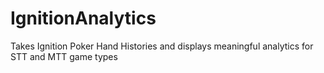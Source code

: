 # IgnitionAnalytics
Takes Ignition Poker Hand Histories and displays meaningful analytics for STT and MTT game types
